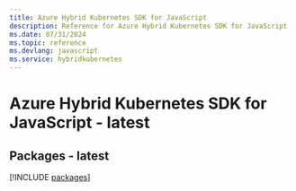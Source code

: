 ```yaml
---
title: Azure Hybrid Kubernetes SDK for JavaScript
description: Reference for Azure Hybrid Kubernetes SDK for JavaScript
ms.date: 07/31/2024
ms.topic: reference
ms.devlang: javascript
ms.service: hybridkubernetes
---
```

# Azure Hybrid Kubernetes SDK for JavaScript - latest
## Packages - latest
[!INCLUDE [packages](hybrid-kubernetes-index.md)]